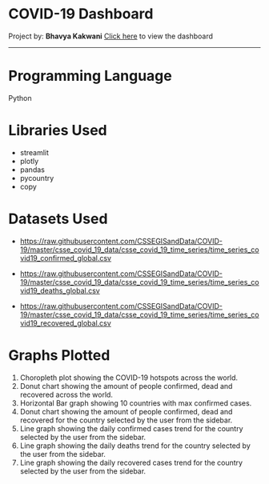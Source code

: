 # COVID-19 Dashboard

Project by: **Bhavya Kakwani**
[Click here](https://bhavya-covid-19-dashboard.herokuapp.com/) to view the dashboard

***

# Programming Language

Python

# Libraries Used

* streamlit 
* plotly 
* pandas  
* pycountry 
* copy

# Datasets Used

* https://raw.githubusercontent.com/CSSEGISandData/COVID-19/master/csse_covid_19_data/csse_covid_19_time_series/time_series_covid19_confirmed_global.csv

* https://raw.githubusercontent.com/CSSEGISandData/COVID-19/master/csse_covid_19_data/csse_covid_19_time_series/time_series_covid19_deaths_global.csv

* https://raw.githubusercontent.com/CSSEGISandData/COVID-19/master/csse_covid_19_data/csse_covid_19_time_series/time_series_covid19_recovered_global.csv

# Graphs Plotted

1) Choropleth plot showing the COVID-19 hotspots across the world.
2) Donut chart showing the amount of people confirmed, dead and recovered across the world.
3) Horizontal Bar graph showing 10 countries with max confirmed cases.
4) Donut chart showing the amount of people confirmed, dead and recovered for the country selected by the user from the sidebar.
5) Line graph showing the daily confirmed cases trend for the country selected by the user from the sidebar.
6) Line graph showing the daily deaths trend for the country selected by the user from the sidebar.
7) Line graph showing the daily recovered cases trend for the country selected by the user from the sidebar.
